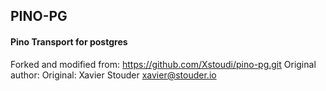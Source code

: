 ## PINO-PG

#### Pino Transport for postgres
Forked and modified from: https://github.com/Xstoudi/pino-pg.git
Original author: Original: Xavier Stouder <xavier@stouder.io>